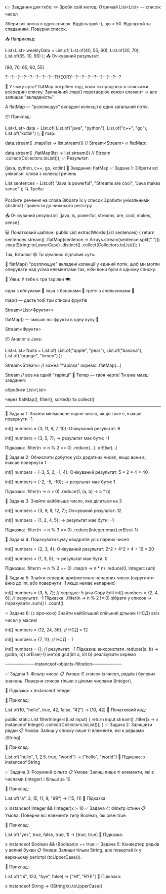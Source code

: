 👉 Завдання для тебе:
✏️ Зроби свій метод:
Отримай List<List<Integer>> — список чисел

Збери всі числа в один список.
Відфільтруй ті, що > 50.
Відсортуй за спаданням.
Поверни список.

📥 Наприклад:

List<List<Integer>> weeklyData = List.of(
List.of(40, 55, 60),
List.of(30, 70),
List.of(65, 10, 90)
);
📤 Очікуваний результат:

[90, 70, 65, 60, 55]


?--?--?--?--?--?--?--?--THEORY--?--?--?--?--?--?--?--?


📌 У чому суть?
flatMap потрібен тоді, коли ти працюєш зі списками всередині списку.
Звичайний .map() перетворює кожен елемент → але залишає "вкладеність".

А flatMap — "розплющує" вкладені колекції в один загальний потік.

📦 Приклад:

List<List<String>> data = List.of(
List.of("java", "python"),
List.of("c++", "go"),
List.of("kotlin")
);
🧪 map:

data.stream()
.map(list -> list.stream())   // Stream<Stream<String>>
🔥 flatMap:

data.stream()
.flatMap(list -> list.stream())   // Stream<String>
.collect(Collectors.toList());
✅ Результат:

[java, python, c++, go, kotlin]
🧪 Завдання: flatMap
✅ Задача 1: Зібрати всі унікальні слова з колекції речень

List<String> sentences = List.of(
"Java is powerful",
"Streams are cool",
"Java makes sense"
);
🔍 Треба:

Розбити речення на слова
Зібрати їх у список
Зробити унікальними (distinct)
Привести до нижнього регістру

📤 Очікуваний результат:
[java, is, powerful, streams, are, cool, makes, sense]

💻 Початковий шаблон:
public List<String> extractWords(List<String> sentences) {
return sentences.stream()
.flatMap(sentence -> Arrays.stream(sentence.split(" ")))
.map(String::toLowerCase)
.distinct()
.collect(Collectors.toList());
}


Так, Віталію! 😄 Ти ідеально підловив суть:

🧠 flatMap() "розплющує" вкладені колекції у єдиний потік,
щоб ми могли оперувати над усіма елементами так, ніби вони були в одному списку.

🧊 Уяви:
У тебе є три тарілки 🍽️:

одна з яблуками 🍎
інша з бананами 🍌
третя з апельсинами 🍊

map() — дасть тобі три списки фруктів

Stream<List<Фрукти>>

flatMap() — змішає всі фрукти в одну купу 🧃

Stream<Фрукти>

📦 Аналог в Java:

List<List<String>> fruits = List.of(
List.of("apple", "pear"),
List.of("banana"),
List.of("orange", "lemon")
);

Stream<Stream<String>>  // кожна "тарілка" окремо
.flatMap(...)

Stream<String>  // все на одній "тарілці"
🎯 Тепер — твоя черга!
Ти вже маєш завдання:

обробити List<List<Integer>>

через flatMap(), filter(), sorted() та collect()

----------------------------------------------------

🔹 Задача 1: Знайти мінімальне парне число, якщо таке є, інакше повернути -1

int[] numbers = {3, 11, 6, 7, 10};
Очікуваний результат: 6

int[] numbers = {3, 5, 7};
→ результат має бути: -1

Підказка:
.filter(n -> n % 2 == 0)
.reduce(...)
.orElse(...)

🔹 Задача 2: Обчислити добуток усіх додатних чисел, якщо вони є, інакше повернути 1

int[] numbers = {-3, 5, 2, -1, 4};
Очікуваний результат: 5 * 2 * 4 = 40

int[] numbers = {-2, -5, -10};
→ результат має бути: 1

Підказка:
.filter(n -> n > 0)
.reduce(1, (a, b) -> a * b)

🔹 Задача 3: Знайти найбільше число, яке ділиться на 3

int[] numbers = {3, 9, 8, 12, 7};
Очікуваний результат: 12

int[] numbers = {1, 2, 4, 5};
→ результат має бути: -1

Підказка:
.filter(n -> n % 3 == 0)
.reduce(Integer::max).orElse(-1)

🔹 Задача 4: Порахувати суму квадратів усіх парних чисел

int[] numbers = {2, 3, 4};
Очікуваний результат: 2^2 + 4^2 = 4 + 16 = 20

int[] numbers = {1, 3, 5};
→ результат має бути: 0

Підказка:
.filter(n -> n % 2 == 0)
.map(n -> n * n)
.reduce(0, Integer::sum)

🔹 Задача 5: Знайти середнє арифметичне непарних чисел
(округлити вниз до int, або повернути -1 якщо немає непарних)

int[] numbers = {3, 5, 7}; // середнє: 5
java
Copy
Edit
int[] numbers = {2, 4, 6}; // результат: -1
Підказка:
.filter(n -> n % 2 != 0)
зібрати у список → порахувати .sum() і .count()

⭐ Задача 6: (з зірочкою) Знайти найбільший спільний дільник (НСД) всіх чисел у масиві

int[] numbers = {12, 24, 36}; // НСД = 12

int[] numbers = {7, 11}; // НСД = 1

int[] numbers = {}; // результат: -1
Підказка:
використати .reduce((a, b) -> gcd(a, b)).orElse(-1)
метод gcd(int a, int b) реалізувати окремо


---------------instanceof-objects-filtration---------------

✅ Задача 1: Фільтр чисел
📋 Умова:
Є список із чисел, рядків і булевих значень. Поверни список тільки з цілими числами (Integer).

🧠 Підказка:
x instanceof Integer

📌 Приклад:

List.of(10, "hello", true, 42, false, "42") → [10, 42]
🧪 Початковий код:

public static List<Object> filterIntegers(List<Object> input) {
return input.stream()
.filter(x -> x instanceof Integer)
.collect(Collectors.toList());
}
✅ Задача 2: Залишити рядки
📋 Умова:
Залиш у списку лише ті елементи, які є рядками (String).

📌 Приклад:

List.of("hello", 1, 2.5, true, "world") → ["hello", "world"]
🧠 Підказка:
x instanceof String

✅ Задача 3: Розумний фільтр
📋 Умова:
Залиш лише ті елементи, які є числами (Integer) і більші за 10.

📌 Приклад:

List.of("a", 3, 15, 11, 9, "99") → [15, 11]
🧠 Підказка:

x instanceof Integer && (Integer)x > 10
✅ Задача 4: Фільтр істини
📋 Умова:
Поверни всі елементи типу Boolean, які рівні true.

📌 Приклад:

List.of("yes", true, false, true, 1) → [true, true]
🧠 Підказка:

x instanceof Boolean && (Boolean)x == true
✅ Задача 5: Конвертер рядків у великі букви
📋 Умова:
Залиши тільки String, але повертай їх у верхньому регістрі (toUpperCase()).

📌 Приклад:

List.of("hi", 123, "bye", false) → ["HI", "BYE"]
🧠 Підказка:

x instanceof String → ((String)x).toUpperCase()